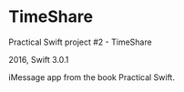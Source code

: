 # TimeShare
Practical Swift project #2 - TimeShare

2016, Swift 3.0.1

iMessage app from the book Practical Swift. 

